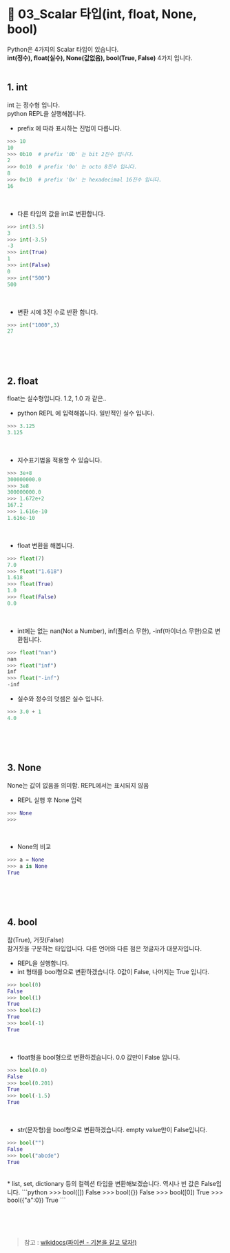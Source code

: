 # 📝 03_Scalar 타입(int, float, None, bool)
Python은 4가지의 Scalar 타입이 있습니다.<br/>
**int(정수), float(실수), None(값없음), bool(True, False)** 4가지 입니다.<br/><br/>

## 1. int
int 는 정수형 입니다.<br/>
python REPL을 실행해봅니다.<br/>
* prefix 에 따라 표시하는 진법이 다릅니다.
```python
>>> 10
10
>>> 0b10  # prefix '0b' 는 bit 2진수 입니다.
2
>>> 0o10  # prefix '0o' 는 octo 8진수 입니다.
8
>>> 0x10  # prefix '0x' 는 hexadecimal 16진수 입니다.
16
```
<br/>

* 다른 타입의 값을 int로 변환합니다.
```python
>>> int(3.5)
3
>>> int(-3.5)
-3
>>> int(True)
1
>>> int(False)
0
>>> int("500")
500
```
<br/>

* 변환 시에 3진 수로 반환 합니다.
```python
>>> int("1000",3)
27
```



<br/><br/><br/>
## 2. float
float는 실수형입니다. 1.2, 1.0 과 같은..<br/>
* python REPL 에 입력해봅니다. 일반적인 실수 입니다.
```python
>>> 3.125
3.125
```
<br/>

* 지수표기법을 적용할 수 있습니다.
```python
>>> 3e+8
300000000.0
>>> 3e8
300000000.0
>>> 1.672e+2
167.2
>>> 1.616e-10
1.616e-10
```
<br/>

* float 변환을 해봅니다.
```python
>>> float(7)
7.0
>>> float("1.618")
1.618
>>> float(True)
1.0
>>> float(False)
0.0
```
<br/>

* int에는 없는 nan(Not a Number), inf(플러스 무한), -inf(마이너스 무한)으로 변환됩니다.
```python
>>> float("nan")
nan
>>> float("inf")
inf
>>> float("-inf")
-inf
```

* 실수와 정수의 덧셈은 실수 입니다.
```python
>>> 3.0 + 1
4.0
```


<br/><br/><br/>
## 3. None
None는 값이 없음을 의미함. REPL에서는 표시되지 않음<br/>
* REPL 실행 후 None 입력
```python
>>> None
>>> 
```
<br/>

* None의 비교
```python
>>> a = None
>>> a is None
True
```





<br/><br/><br/>
## 4. bool
참(True), 거짓(False)<br/>
참거짓을 구분하는 타입입니다. 다른 언어와 다른 점은 첫글자가 대문자입니다.<br/>
* REPL을 실행합니다.
* int 형태를 bool형으로 변환하겠습니다. 0값이 False, 나머지는 True 입니다.
```python
>>> bool(0)
False
>>> bool(1)
True
>>> bool(2)
True
>>> bool(-1)
True
```
<br/>

* float형을 bool형으로 변환하겠습니다. 0.0 값만이 False 입니다.
```python
>>> bool(0.0)
False
>>> bool(0.201)
True
>>> bool(-1.5)
True
```
<br/>

* str(문자형)을 bool형으로 변환하겠습니다. empty value만이 False입니다.
```python
>>> bool("")
False
>>> bool("abcde")
True
```
<br/>
* list, set, dictionary 등의 컬렉션 타입을 변환해보겠습니다. 역시나 빈 값은 False입니다.
```python
  >>> bool([])
  False
  >>> bool({})
  False
  >>> bool([0])
  True
  >>> bool({"a":0})
  True
```



<br/><br/><br/>
> 참고 : [wikidocs(파이썬 - 기본을 갈고 닦자!)](https://wikidocs.net/16031)
